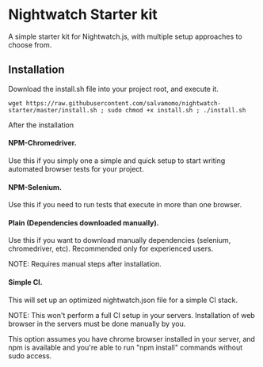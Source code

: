 # Nightwatch Starter kit
A simple starter kit for Nightwatch.js, with multiple setup approaches to choose from.

## Installation

Download the install.sh file into your project root, and execute it.

    wget https://raw.githubusercontent.com/salvamomo/nightwatch-starter/master/install.sh ; sudo chmod +x install.sh ; ./install.sh
    
After the installation

#### NPM-Chromedriver.
Use this if you simply one a simple and quick setup to start
writing automated browser tests for your project.

#### NPM-Selenium.

Use this if you need to run tests that execute in more than one browser.

#### Plain (Dependencies downloaded manually).

Use this if you want to download manually dependencies 
(selenium, chromedriver, etc). Recommended only for experienced
users. 

NOTE: Requires manual steps after installation.

#### Simple CI.
 
This will set up an optimized nightwatch.json file for a simple CI stack. 

NOTE: This won't perform a full CI setup in your servers. Installation of web 
browser in the servers must be done manually by you.

This option assumes you have chrome browser installed in your server, and npm
is available and you're able to run "npm install" commands without sudo access.
